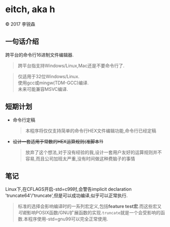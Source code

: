 # eitch, aka **h**
&copy; 2017 李锐森

## 一句话介绍

跨平台的命令行16进制文件编辑器.
> 跨平台指支持Windows/Linux,Mac还是不要命令行了.

> 仅适用于32位Windows/Linux.  
> 使用gcc或mingw(TDM-GCC)编译.  
> 未来可能兼容MSVC编译.  

## 短期计划

* 命令行定稿
  > 本程序将仅仅支持简单的命令行HEX文件编辑功能,命令行已经定稿
* ~~设计一套适用于常数的HEX运算规则(准脚本?)~~
  > 放弃了这个想法,对于没有经验的我,设计一套用户友好的运算规则并不容易,而且公司加班太严重,没有时间做这种费脑子的事情

## 笔记
Linux下,在CFLAGS开启-std=c99时,会警告implicit declaration 'truncate64'/'truncate',但是可以成功编译,似乎可以正常执行.  
> 标准的选择会影响编译时的一系列宏定义,包括**feature test宏**.而这些宏又*可能*影响POSIX函数/GNU扩展函数的实现.`truncate`就是一个会受影响的函数.本程序使用-std=gnu99可以完全正常使用.
